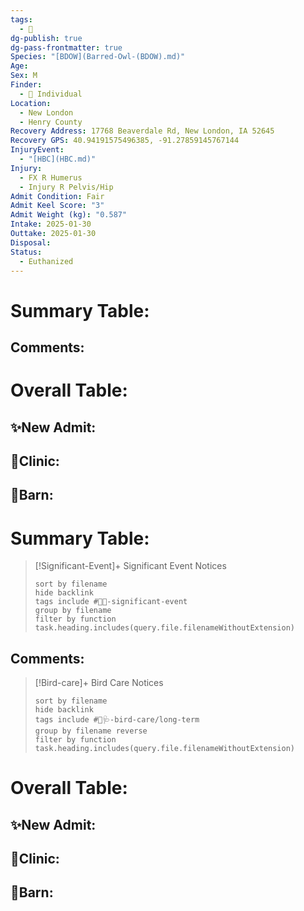 ```yaml
---
tags:
  - 🦅
dg-publish: true
dg-pass-frontmatter: true
Species: "[BDOW](Barred-Owl-(BDOW).md)"
Age: 
Sex: M
Finder:
  - 🧑 Individual
Location:
  - New London
  - Henry County
Recovery Address: 17768 Beaverdale Rd, New London, IA 52645
Recovery GPS: 40.94191575496385, -91.27859145767144
InjuryEvent:
  - "[HBC](HBC.md)"
Injury:
  - FX R Humerus
  - Injury R Pelvis/Hip
Admit Condition: Fair
Admit Keel Score: "3"
Admit Weight (kg): "0.587"
Intake: 2025-01-30
Outtake: 2025-01-30
Disposal: 
Status:
  - Euthanized
---
```


# Summary Table:


## Comments:


# Overall Table:

## ✨New Admit:



## 🏥Clinic:



## 🏡Barn:



# Summary Table:

> [!Significant-Event]+ Significant Event Notices
>   ```tasks 
>   sort by filename
>   hide backlink
>   tags include #🦅💥-significant-event
>   group by filename 
>   filter by function task.heading.includes(query.file.filenameWithoutExtension)
>   ```

## Comments:

> [!Bird-care]+ Bird Care Notices
>   ```tasks 
>   sort by filename
>   hide backlink
>   tags include #🦅🩺-bird-care/long-term 
>   group by filename reverse
>   filter by function task.heading.includes(query.file.filenameWithoutExtension)
>   ```

# Overall Table:

## ✨New Admit:



## 🏥Clinic:



## 🏡Barn:


